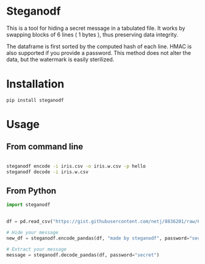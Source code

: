 
# Steganodf 

This is a tool for hiding a secret message in a tabulated file.
It works by swapping blocks of 6 lines ( 1 bytes ), thus preserving data integrity.

The dataframe is first sorted by the computed hash of each line. HMAC is also supported if you provide a password.
This method does not alter the data, but the watermark is easily sterilized.


# Installation 

```
pip install steganodf
```

# Usage 

## From command line 
```bash 

steganodf encode -i iris.csv -o iris.w.csv -p hello
steganodf decode -i iris.w.csv 

```

## From Python

```python
import steganodf 

 
df = pd.read_csv("https://gist.githubusercontent.com/netj/8836201/raw/6f9306ad21398ea43cba4f7d537619d0e07d5ae3/iris.csv")

# Hide your message 
new_df = steganodf.encode_pandas(df, "made by steganodf", password="secret")

# Extract your message 
message = steganodf.decode_pandas(df, password="secret")

```
